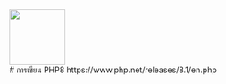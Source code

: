 <img src="https://www.php.net/images/logos/new-php-logo.svg"  width="100"/>
<br/>
# การเขียน PHP8 
https://www.php.net/releases/8.1/en.php




